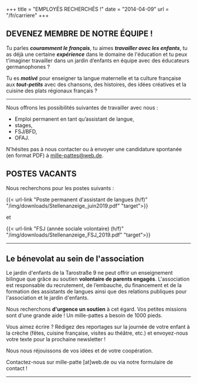 +++
title = "EMPLOYÉS RECHERCHÉS !"
date = "2014-04-09"
url = "/fr/carriere"
+++





## DEVENEZ MEMBRE DE NOTRE ÉQUIPE !



Tu parles **_couramment le français_**, 
tu aimes **_travailler avec les enfants_**, 
tu as déjà une certaine **_expérience_** dans le domaine de l'éducation et tu peux t'imaginer travailler dans un 
jardin d’enfants en équipe avec des éducateurs germanophones ?



Tu es **_motivé_** pour enseigner ta langue maternelle et ta culture française aux **_tout-petits_** avec des chansons, 
des histoires, des idées créatives et la cuisine des plats régionaux français ?

---

Nous offrons les possibilités suivantes de travailler avec nous :

- Emploi permanent en tant qu’assistant de langue,
- stages,
- FSJ/BFD,
- OFAJ.

N'hésites pas à nous contacter ou à envoyer une candidature spontanée (en format PDF) à mille-pattes@web.de.



## POSTES VACANTS

<!---Notre équipe est actuellement au complet.--->

Nous recherchons pour les postes suivants :


{{< url-link "Poste permanent d'assistant de langues (h/f)" "/img/downloads/Stellenanzeige_juin2019.pdf" "target">}}

et

{{< url-link "FSJ (année sociale volontaire) (h/f)" "/img/downloads/Stellenanzeige_FSJ_2019.pdf" "target">}}

---

## Le bénevolat au sein de l'association

Le jardin d'enfants de la Tarostraße 9 ne peut offrir un enseignement  bilingue que grâce au soutien **volontaire 
de parents engagés**. L'association est responsable du recrutement, de l’embauche, du financement et de la formation 
des assistants de langues ainsi que des relations publiques pour l'association et le jardin d'enfants.



Nous recherchons **d'urgence un soutien** à cet égard. Vos petites missions sont d'une grande aide ! Un mille-pattes a besoin de 1000 pieds.



Vous aimez écrire ? Rédigez des reportages sur la journée de votre enfant à la crèche (fêtes, cuisine française, visites au théâtre, etc.) et envoyez-nous votre texte pour la prochaine newsletter !

Nous nous réjouissons de vos idées et de votre coopération.



Contactez-nous sur mille-patte [at]web.de ou via notre formulaire de contact !







***

